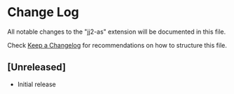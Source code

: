 # Change Log

All notable changes to the "jj2-as" extension will be documented in this file.

Check [Keep a Changelog](http://keepachangelog.com/) for recommendations on how to structure this file.

## [Unreleased]

- Initial release